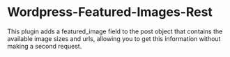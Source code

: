 # Wordpress-Featured-Images-Rest
This plugin adds a featured_image field to the post object that contains the available image sizes and urls, allowing you to get this information without making a second request.

